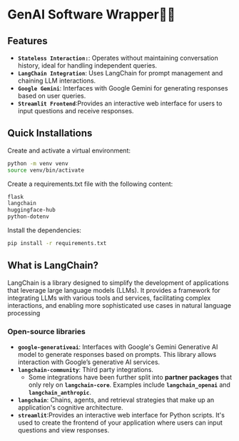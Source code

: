 # GenAI Software Wrapper🦜️🔗 

## Features
- **`Stateless Interaction:`**: Operates without maintaining conversation history, ideal for handling independent queries.
- **`LangChain Integration`**: Uses LangChain for prompt management and chaining LLM interactions.
- **`Google Gemini`**: Interfaces with Google Gemini for generating responses based on user queries.
- **`Streamlit Frontend`**:Provides an interactive web interface for users to input questions and receive responses.

## Quick Installations

Create and activate a virtual environment:

```bash
python -m venv venv
source venv/bin/activate
```
Create a requirements.txt file with the following content:
```bash
flask
langchain
huggingface-hub
python-dotenv

```
Install the dependencies:
```bash
pip install -r requirements.txt

```
##  What is LangChain?
LangChain is a library designed to simplify the development of applications that leverage large language models (LLMs). It provides a framework for integrating LLMs with various tools and services, facilitating complex interactions, and enabling more sophisticated use cases in natural language processing

### Open-source libraries
- **`google-generativeai`**:  Interfaces with Google's Gemini Generative AI model to generate responses based on prompts. This library allows interaction with Google’s generative AI services.
- **`langchain-community`**: Third party integrations.
  - Some integrations have been further split into **partner packages** that only rely on **`langchain-core`**. Examples include **`langchain_openai`** and **`langchain_anthropic`**.
- **`langchain`**: Chains, agents, and retrieval strategies that make up an application's cognitive architecture.
- **`streamlit`**:Provides an interactive web interface for Python scripts. It's used to create the frontend of your application where users can input questions and view responses.
